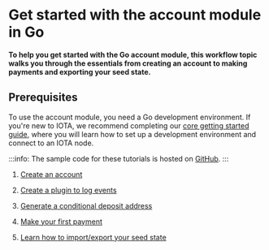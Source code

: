 # Get started with the account module in Go

**To help you get started with the Go account module, this workflow topic walks you through the essentials from creating an account to making payments and exporting your seed state.**

## Prerequisites

To use the account module, you need a Go development environment. If you're new to IOTA, we recommend completing our [core getting started guide](root://client-libraries/1.0/getting-started/go-quickstart.md), where you will learn how to set up a development environment and connect to an IOTA node.

:::info:
The sample code for these tutorials is hosted on [GitHub](https://github.com/iota-community/account-module).
:::

1. [Create an account](../tutorials/go/create-account.md)

2. [Create a plugin to log events](../tutorials/go/create-plugin.md)

3. [Generate a conditional deposit address](../tutorials/go/generate-cda.md)

3. [Make your first payment](../tutorials/go/make-payment.md)

4. [Learn how to import/export your seed state](../tutorials/go/export-seed-state.md)